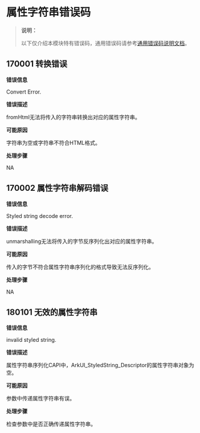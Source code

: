 # 属性字符串错误码
<!--Kit: ArkUI-->
<!--Subsystem: ArkUI-->
<!--Owner: @hddgzw-->
<!--Designer: @pssea-->
<!--Tester: @jiaoaozihao-->
<!--Adviser: @HelloCrease-->

> **说明：**
>
> 以下仅介绍本模块特有错误码，通用错误码请参考[通用错误码说明文档](../errorcode-universal.md)。

## 170001 转换错误

**错误信息**

Convert Error.

**错误描述**

fromHtml无法将传入的字符串转换出对应的属性字符串。

**可能原因**

字符串为空或字符串不符合HTML格式。

**处理步骤**

NA

<!--Del-->
## 170002 属性字符串解码错误

**错误信息**

Styled string decode error.

**错误描述**

unmarshalling无法将传入的字节反序列化出对应的属性字符串。

**可能原因**

传入的字节不符合属性字符串序列化的格式导致无法反序列化。

**处理步骤**

NA
<!--DelEnd-->

## 180101 无效的属性字符串

**错误信息**

invalid styled string.

**错误描述**

属性字符串序列化CAPI中，ArkUI_StyledString_Descriptor的属性字符串对象为空。

**可能原因**

参数中传递属性字符串有误。

**处理步骤**

检查参数中是否正确传递属性字符串。